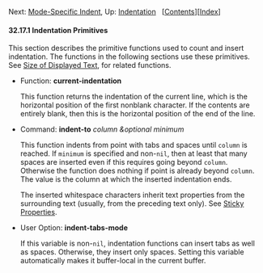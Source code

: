 <!-- This is the GNU Emacs Lisp Reference Manual
corresponding to Emacs version 27.2.

Copyright (C) 1990-1996, 1998-2021 Free Software Foundation,
Inc.

Permission is granted to copy, distribute and/or modify this document
under the terms of the GNU Free Documentation License, Version 1.3 or
any later version published by the Free Software Foundation; with the
Invariant Sections being "GNU General Public License," with the
Front-Cover Texts being "A GNU Manual," and with the Back-Cover
Texts as in (a) below.  A copy of the license is included in the
section entitled "GNU Free Documentation License."

(a) The FSF's Back-Cover Text is: "You have the freedom to copy and
modify this GNU manual.  Buying copies from the FSF supports it in
developing GNU and promoting software freedom." -->

<!-- Created by GNU Texinfo 6.7, http://www.gnu.org/software/texinfo/ -->

Next: [Mode-Specific Indent](Mode_002dSpecific-Indent.html), Up: [Indentation](Indentation.html)   \[[Contents](index.html#SEC_Contents "Table of contents")]\[[Index](Index.html "Index")]

#### 32.17.1 Indentation Primitives

This section describes the primitive functions used to count and insert indentation. The functions in the following sections use these primitives. See [Size of Displayed Text](Size-of-Displayed-Text.html), for related functions.

*   Function: **current-indentation**

    This function returns the indentation of the current line, which is the horizontal position of the first nonblank character. If the contents are entirely blank, then this is the horizontal position of the end of the line.

<!---->

*   Command: **indent-to** *column \&optional minimum*

    This function indents from point with tabs and spaces until `column` is reached. If `minimum` is specified and non-`nil`, then at least that many spaces are inserted even if this requires going beyond `column`. Otherwise the function does nothing if point is already beyond `column`. The value is the column at which the inserted indentation ends.

    The inserted whitespace characters inherit text properties from the surrounding text (usually, from the preceding text only). See [Sticky Properties](Sticky-Properties.html).

<!---->

*   User Option: **indent-tabs-mode**

    If this variable is non-`nil`, indentation functions can insert tabs as well as spaces. Otherwise, they insert only spaces. Setting this variable automatically makes it buffer-local in the current buffer.
